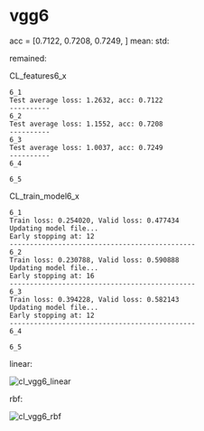 # vgg6
acc = [0.7122, 0.7208, 0.7249, ] mean: std:

remained:

CL_features6_x
```
6_1
Test average loss: 1.2632, acc: 0.7122
----------
6_2
Test average loss: 1.1552, acc: 0.7208
----------
6_3
Test average loss: 1.0037, acc: 0.7249
----------
6_4

6_5

```

CL_train_model6_x
```
6_1
Train loss: 0.254020, Valid loss: 0.477434
Updating model file...
Early stopping at: 12
----------------------------------------------
6_2
Train loss: 0.230788, Valid loss: 0.590888
Updating model file...
Early stopping at: 16
----------------------------------------------
6_3
Train loss: 0.394228, Valid loss: 0.582143
Updating model file...
Early stopping at: 12
----------------------------------------------
6_4

6_5

```

linear:

![cl_vgg6_linear](cl_vgg6_linear.png)

rbf:

![cl_vgg6_rbf](cl_vgg6_rbf.png)

